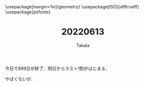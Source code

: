 ﻿---
title: 20220613
yesterday: 20220612
tomorrow: 20220614
days: 899
author: Takala
header-includes:
  - \usepackage[margin=1in]{geometry}
  - \usepackage[ISO]{diffcoeff}
  - \usepackage{pxfonts}
---



今日で899日が終了．明日からラスト1割がはじまる．

やばくないか．